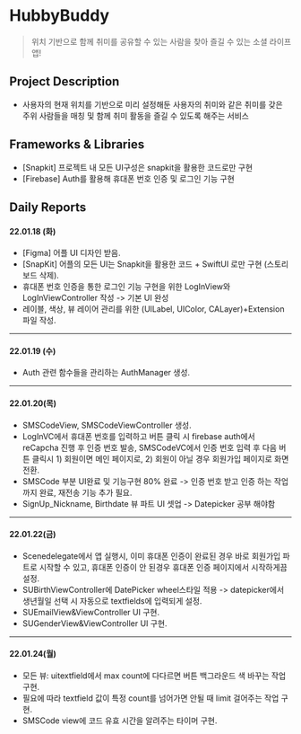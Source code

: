 # HubbyBuddy

> 위치 기반으로 함께 취미를 공유할 수 있는 사람을 찾아 즐길 수 있는 소셜 라이프 앱!

## Project Description
* 사용자의 현재 위치를 기반으로 미리 설정해둔 사용자의 취미와 같은 취미를 갖은 주위 사람들을 매칭 및 함께 취미 활동을 즐길 수 있도록 해주는 서비스

## Frameworks & Libraries
* [Snapkit] 프로젝트 내 모든 UI구성은 snapkit을 활용한 코드로만 구현
* [Firebase] Auth를 활용해 휴대폰 번호 인증 및 로그인 기능 구현

## Daily Reports

#### **22.01.18 (화)**

* [Figma] 어플 UI 디자인 받음.
* [SnapKit] 어플의 모든 UI는 Snapkit을 활용한 코드 + SwiftUI 로만 구현 (스토리보드 삭제).
* 휴대폰 번호 인증을 통한 로그인 기능 구현을 위한 LogInView와 LogInViewController 작성 -> 기본 UI 완성
* 레이블, 색상, 뷰 레이어 관리를 위한 (UILabel, UIColor, CALayer)+Extension 파일 작성.

---

#### **22.01.19 (수)**

* Auth 관련 함수들을 관리하는 AuthManager 생성. 

---

#### **22.01.20(목)**

* SMSCodeView, SMSCodeViewController 생성.
* LogInVC에서 휴대폰 번호를 입력하고 버튼 클릭 시 firebase auth에서 reCapcha 진행 후 인증 번호 발송, SMSCodeVC에서 인증 번호 입력 후 다음 버튼 클릭시 1) 회원이면 메인 페이지로, 2) 회원이 아닐 경우 회원가입 페이지로 화면 전환.
* SMSCode 부분 UI완료 및 기능구현 80% 완료 -> 인증 번호 받고 인증 하는 작업까지 완료, 재전송 기능 추가 필요.
* SignUp_Nickname, Birthdate 뷰 파트 UI 셋업 -> Datepicker 공부 해야함

---

#### **22.01.22(금)**

* Scenedelegate에서 앱 실행시, 이미 휴대폰 인증이 완료된 경우 바로 회원가입 파트로 시작할 수 있고, 휴대폰 인증이 안 된경우 휴대폰 인증 페이지에서 시작하게끔 설정.
* SUBirthViewController에 DatePicker wheel스타일 적용 -> datepicker에서 생년월일 선택 시 자동으로 textfields에 입력되게 설정.
* SUEmailView&ViewController UI 구현.
* SUGenderView&ViewController UI 구현.

---

#### **22.01.24(월)**

* 모든 뷰: uitextfield에서 max count에 다다르면 버튼 백그라운드 색 바꾸는 작업 구현.
* 필요에 따라 textfield 값이 특정 count를 넘어가면 안될 때 limit 걸어주는 작업 구현.
* SMSCode view에 코드 유효 시간을 알려주는 타이머 구현.